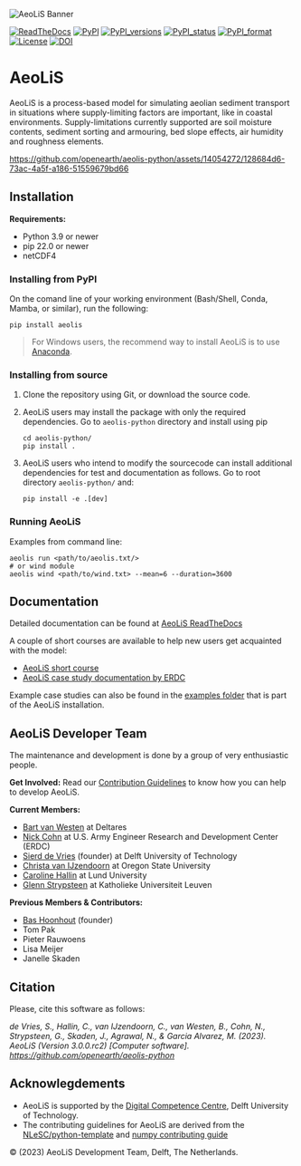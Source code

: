 ![AeoLiS Banner](https://github.com/openearth/aeolis-shortcourse/blob/main/Sandmotor/notebooks/logo.png)

[![ReadTheDocs](http://readthedocs.org/projects/aeolis/badge/?version=latest)](http://aeolis.readthedocs.io/en/latest/)
[![PyPI](https://img.shields.io/pypi/v/aeolis.svg)](https://pypi.python.org/pypi/aeolis)
[![PyPI_versions](https://img.shields.io/pypi/pyversions/aeolis.svg)](https://pypi.python.org/pypi/aeolis)
[![PyPI_status](https://img.shields.io/pypi/status/aeolis.svg)](https://pypi.python.org/pypi/aeolis)
[![PyPI_format](https://img.shields.io/pypi/format/aeolis.svg)](https://pypi.python.org/pypi/aeolis)
[![License](https://img.shields.io/pypi/l/aeolis.svg)](https://pypi.python.org/pypi/aeolis)
[![DOI](https://zenodo.org/badge/7830/openearth/aeolis-python.svg)](https://zenodo.org/badge/latestdoi/7830/openearth/aeolis-python)

# AeoLiS
AeoLiS is a process-based model for simulating aeolian sediment transport in situations where supply-limiting factors are important,
like in coastal environments. Supply-limitations currently supported
are soil moisture contents, sediment sorting and armouring, bed slope
effects, air humidity and roughness elements.

https://github.com/openearth/aeolis-python/assets/14054272/128684d6-73ac-4a5f-a186-51559679bd66

## Installation

**Requirements:**

- Python 3.9 or newer
- pip 22.0 or newer
- netCDF4

### Installing from PyPI

On the comand line of your working environment (Bash/Shell, Conda, Mamba, or similar), run the following:

```shell
pip install aeolis
```

> For Windows users, the recommend way to install AeoLiS is to use [Anaconda](https://docs.anaconda.com/free/anaconda/install/windows/).


### Installing from source

1. Clone the repository using Git, or download the source code.

2. AeoLiS users may install the package with only the required dependencies. Go to `aeolis-python` directory and install using pip
   ```shell
   cd aeolis-python/
   pip install .
   ```

3. AeoLiS users who intend to modify the sourcecode can install additional dependencies for test and documentation as follows. Go to root directory `aeolis-python/` and:

   ```shell
   pip install -e .[dev]
   ```

### Running AeoLiS

Examples from command line:

```shell
aeolis run <path/to/aeolis.txt/>
# or wind module
aeolis wind <path/to/wind.txt> --mean=6 --duration=3600
```

## Documentation
Detailed documentation can be found at [AeoLiS ReadTheDocs](http://aeolis.readthedocs.io/)

A couple of short courses are available to help new users get acquainted with the model:
- [AeoLiS short course](https://github.com/openearth/aeolis-shortcourse)
- [AeoLiS case study documentation by ERDC](https://github.com/erdc/aeolis-python/tree/master/tutorial)

Example case studies can also be found in the [examples folder](https://github.com/openearth/aeolis-python/tree/main/aeolis/examples) that is part of the AeoLiS installation.


## AeoLiS Developer Team
The maintenance and development is done by a group of very enthusiastic people.

**Get Involved:**
Read our [Contribution Guidelines](CONTRIBUTING.md) to know how you can help to develop AeoLiS.

**Current Members:**

- [Bart van Westen](mailto:Bart.vanWesten@deltares.nl) at Deltares
- [Nick Cohn](mailto:nicholas.t.cohn@usace.army.mil) at U.S. Army Engineer Research and Development Center (ERDC)
- [Sierd de Vries](mailto:Sierd.deVries@tudelft.nl) (founder) at Delft University of Technology
- [Christa van IJzendoorn](mailto:vanijzec@oregonstate.edu) at Oregon State University
- [Caroline Hallin](mailto:caroline.hallin@tvrl.lth.se) at Lund University
- [Glenn Strypsteen](mailto:glenn.strypsteen@kuleuven.be) at Katholieke Universiteit Leuven

**Previous Members & Contributors:**
- [Bas Hoonhout](mailto:bas@hoonhout.com) (founder)
- Tom Pak
- Pieter Rauwoens
- Lisa Meijer
- Janelle Skaden

## Citation

Please, cite this software as follows:

*de Vries, S., Hallin, C., van IJzendoorn, C., van Westen, B., Cohn, N., Strypsteen, G., Skaden, J., Agrawal, N., & Garcia Alvarez, M. (2023). AeoLiS (Version 3.0.0.rc2) [Computer software]. https://github.com/openearth/aeolis-python*

## Acknowlegdements

- AeoLiS is supported by the [Digital Competence Centre](https://dcc.tudelft.nl), Delft University of Technology.
- The contributing guidelines for AeoLiS are derived from the [NLeSC/python-template](https://github.com/NLeSC/python-template) and [numpy contributing guide](https://numpy.org/devdocs/dev/index.html#development-process-summary)

&copy; (2023) AeoLiS Development Team, Delft, The Netherlands.
